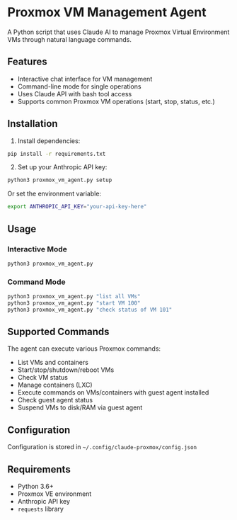 # Proxmox VM Management Agent

A Python script that uses Claude AI to manage Proxmox Virtual Environment VMs through natural language commands.

## Features

- Interactive chat interface for VM management
- Command-line mode for single operations
- Uses Claude API with bash tool access
- Supports common Proxmox VM operations (start, stop, status, etc.)

## Installation

1. Install dependencies:
```bash
pip install -r requirements.txt
```

2. Set up your Anthropic API key:
```bash
python3 proxmox_vm_agent.py setup
```

Or set the environment variable:
```bash
export ANTHROPIC_API_KEY="your-api-key-here"
```

## Usage

### Interactive Mode
```bash
python3 proxmox_vm_agent.py
```

### Command Mode
```bash
python3 proxmox_vm_agent.py "list all VMs"
python3 proxmox_vm_agent.py "start VM 100"
python3 proxmox_vm_agent.py "check status of VM 101"
```

## Supported Commands

The agent can execute various Proxmox commands:
- List VMs and containers
- Start/stop/shutdown/reboot VMs
- Check VM status
- Manage containers (LXC)
- Execute commands on VMs/containers with guest agent installed
- Check guest agent status
- Suspend VMs to disk/RAM via guest agent

## Configuration

Configuration is stored in `~/.config/claude-proxmox/config.json`

## Requirements

- Python 3.6+
- Proxmox VE environment
- Anthropic API key
- `requests` library